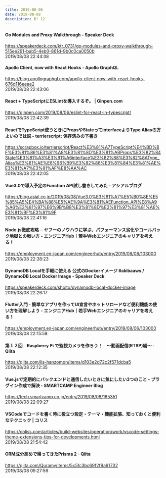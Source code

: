 ```yaml
---
title: 2019-08-08
date: 2019-08-08
description: B! 12
---
```


#### Go Modules and Proxy Walkthrough - Speaker Deck
https://speakerdeck.com/ktr_0731/go-modules-and-proxy-walkthrough-515ee291-bab5-4eb0-861d-9b0c0ca0050b<br>
2019/08/08 22:44:08<br>


#### Apollo Client, now with React Hooks - Apollo GraphQL
https://blog.apollographql.com/apollo-client-now-with-react-hooks-676d116eeae2<br>
2019/08/08 22:43:06<br>


#### React + TypeScriptにESLintを導入するぞ。 | Ginpen.com
https://ginpen.com/2019/08/06/eslint-for-react-in-typescript/<br>
2019/08/08 22:42:39<br>


#### ReactでTypeScript使うときにPropsやStateってinterfaceよりType Aliasの方よいのでは説 - terrierscript: 保存済みの下書き
https://scrapbox.io/terrierscript/React%E3%81%A7TypeScript%E4%BD%BF%E3%81%86%E3%81%A8%E3%81%8D%E3%81%ABProps%E3%82%84State%E3%81%A3%E3%81%A6interface%E3%82%88%E3%82%8AType_Alias%E3%81%AE%E6%96%B9%E3%82%88%E3%81%84%E3%81%AE%E3%81%A7%E3%81%AF%E8%AA%AC<br>
2019/08/08 22:42:05<br>


#### Vue3.0で導入予定のFunction API試し書きしてみた - アシアルブログ
https://blog.asial.co.jp/2019/08/08/Vue3.0%E3%81%A7%E5%B0%8E%E5%85%A5%E4%BA%88%E5%AE%9A%E3%81%AEFunction_API%E8%A9%A6%E3%81%97%E6%9B%B8%E3%81%8D%E3%81%97%E3%81%A6%E3%81%BF%E3%81%9F<br>
2019/08/08 22:41:16<br>


#### Node.js徹底攻略 ─ ヤフーのノウハウに学ぶ、パフォーマンス劣化やコールバック地獄との戦い方 - エンジニアHub｜若手Webエンジニアのキャリアを考える！
https://employment.en-japan.com/engineerhub/entry/2019/08/08/103000<br>
2019/08/08 22:38:23<br>


#### DynamoDB Localを手軽に使える 公式のDockerイメージ #akibaaws / DynamoDB Local Docker Image - Speaker Deck
https://speakerdeck.com/shoito/dynamodb-local-docker-image<br>
2019/08/08 22:26:17<br>


#### Flutter入門 - 簡単なアプリを作ってUI宣言やホットリロードなど便利機能の使い方を理解しよう - エンジニアHub｜若手Webエンジニアのキャリアを考える！
https://employment.en-japan.com/engineerhub/entry/2019/08/06/103000<br>
2019/08/08 22:15:58<br>


#### 第１２回　Raspberry Pi で監視カメラを作ろう！　～動画配信(RTSP)編～ - Qiita
https://qiita.com/lis-hanzomon/items/d103e2d72c2f571dcba5<br>
2019/08/08 22:12:35<br>


#### Vue.jsで定期的にバックエンドと通信したいときに気にしたい3つのこと - プラグイン作成で解決 - SMARTCAMP Engineer Blog
https://tech.smartcamp.co.jp/entry/2019/08/08/185351<br>
2019/08/08 22:09:27<br>


####   VSCodeでコードを書く時に役立つ設定・テーマ・機能拡張、知っておくと便利なテクニック | コリス
https://coliss.com/articles/build-websites/operation/work/vscode-settings-theme-extensions-tips-for-developments.html<br>
2019/08/08 21:54:42<br>


#### ORM成分高めで帰ってきたPrisma 2 - Qiita
https://qiita.com/Quramy/items/5c5fc3bc69f2f9a91732<br>
2019/08/08 09:27:56<br>


